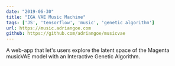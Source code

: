 ```yaml
---
date: "2019-06-30"
title: "IGA VAE Music Machine"
tags: ['JS', 'tensorflow', 'music', 'genetic algorithm']
url: https://music.adriangoe.com
github: https://github.com/adriangoe/musicvae
---
```

A web-app that let's users explore the latent space of the Magenta musicVAE model with an Interactive Genetic Algorithm.